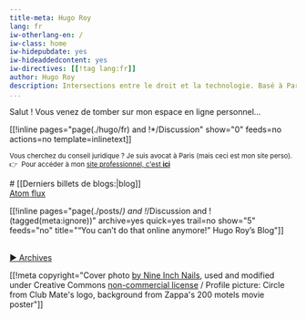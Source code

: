 ```yaml
---
title-meta: Hugo Roy
lang: fr
iw-otherlang-en: /
iw-class: home
iw-hidepubdate: yes
iw-hideaddedcontent: yes
iw-directives: [[!tag lang:fr]] 
author: Hugo Roy
description: Intersections entre le droit et la technologie. Basé à Paris.
...
```



Salut ! Vous venez de tomber sur mon espace en ligne personnel...

[[!inline pages="page(./hugo/fr) and !*/Discussion" show="0" feeds=no actions=no template=inlinetext]]

<small>Vous cherchez du conseil juridique ? Je suis avocat à Paris (mais ceci est mon site perso).  
👉  Pour accéder à mon 
<a href="https://avocat.hroy.eu" class="external-link">site professionnel, c'est **ici**</a></small>

<section class="recent-blog-posts">
# [[Derniers billets de blogs:|blog]]

<div class="subscribers"><a class="feedbutton atom btn btn-xs btn-warning" type="application/atom+xml" rel="alternate" title="Blog (Atom feed)" href="/blog/index.atom"><span class="feed-link hide">Atom</span> flux</a></div>

[[!inline pages="page(./posts/*) and !*/Discussion and !(tagged(meta:ignore))" archive=yes quick=yes trail=no show="5" feeds="no" title="“You can’t do that online anymore!” Hugo Roy’s Blog"]]

<br>[▶ Archives](/archives/)
</section>

[[!meta copyright="Cover photo [by Nine Inch Nails](http://www.flickr.com/photos/nineinchnails/7376287586/),
used and modified under Creative Commons [non-commercial license](http://creativecommons.org/licenses/by-nc-sa/2.0/deed.fr) / Profile picture: Circle from Club Mate's logo, background from Zappa's 200 motels movie poster"]]
